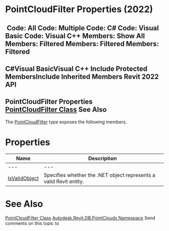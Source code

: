 # PointCloudFilter Properties (2022)

﻿
 Code: All Code: Multiple Code: C# Code: Visual Basic Code: Visual C++  Members: Show All Members: Filtered Members: Filtered Members: Filtered   
---  
C#Visual BasicVisual C++
Include Protected MembersInclude Inherited Members
Revit 2022 API  
---  
PointCloudFilter Properties  
[PointCloudFilter Class](ca6f916b-2eba-f8e5-8939-1c063330c886.md "PointCloudFilter Class") See Also  
---  
The [PointCloudFilter](ca6f916b-2eba-f8e5-8939-1c063330c886.md "PointCloudFilter Class") type exposes the following members.
# Properties
| Name | Description |
| --- | --- |
| --- | --- | --- |
| [IsValidObject](45a1dd01-aaf4-667b-c22f-da277239244b.md "IsValidObject Property") | Specifies whether the .NET object represents a valid Revit entity. |

# See Also
[PointCloudFilter Class](ca6f916b-2eba-f8e5-8939-1c063330c886.md "PointCloudFilter Class")
[Autodesk.Revit.DB.PointClouds Namespace](5974062a-47d4-c7bb-16f2-d5dd193bd170.md "Autodesk.Revit.DB.PointClouds Namespace")
Send comments on this topic to 